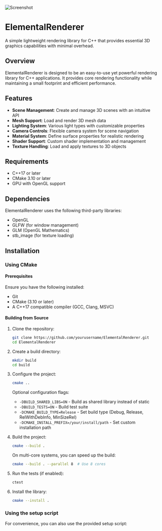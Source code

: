 ![Screenshot](https://avatars.githubusercontent.com/u/211567544?s=400&u=200775d4f2c2771985ecdb53eeee052edcbfa23a&v=4)

# ElementalRenderer

A simple lightweight rendering library for C++ that provides essential 3D graphics capabilities with minimal overhead.

## Overview

ElementalRenderer is designed to be an easy-to-use yet powerful rendering library for C++ applications. It provides core rendering functionality while maintaining a small footprint and efficient performance.

## Features

- **Scene Management**: Create and manage 3D scenes with an intuitive API
- **Mesh Support**: Load and render 3D mesh data
- **Lighting System**: Various light types with customizable properties
- **Camera Controls**: Flexible camera system for scene navigation
- **Material System**: Define surface properties for realistic rendering
- **Shader Support**: Custom shader implementation and management
- **Texture Handling**: Load and apply textures to 3D objects

## Requirements

- C++17 or later
- CMake 3.10 or later
- GPU with OpenGL support

## Dependencies

ElementalRenderer uses the following third-party libraries:
- OpenGL
- GLFW (for window management)
- GLM (OpenGL Mathematics)
- stb_image (for texture loading)

## Installation

### Using CMake

#### Prerequisites

Ensure you have the following installed:
- Git
- CMake (3.10 or later)
- A C++17 compatible compiler (GCC, Clang, MSVC)

#### Building from Source

1. Clone the repository:
   ```bash
   git clone https://github.com/yourusername/ElementalRenderer.git
   cd ElementalRenderer
   ```

2. Create a build directory:
   ```bash
   mkdir build
   cd build
   ```

3. Configure the project:
   ```bash
   cmake ..
   ```
   
   Optional configuration flags:
   - `-DBUILD_SHARED_LIBS=ON` - Build as shared library instead of static
   - `-DBUILD_TESTS=ON` - Build test suite
   - `-DCMAKE_BUILD_TYPE=Release` - Set build type (Debug, Release, RelWithDebInfo, MinSizeRel)
   - `-DCMAKE_INSTALL_PREFIX=/your/install/path` - Set custom installation path

4. Build the project:
   ```bash
   cmake --build .
   ```
   
   On multi-core systems, you can speed up the build:
   ```bash
   cmake --build . --parallel 8  # Use 8 cores
   ```

5. Run the tests (if enabled):
   ```bash
   ctest
   ```

6. Install the library:
   ```bash
   cmake --install .
   ```

### Using the setup script

For convenience, you can also use the provided setup script:
